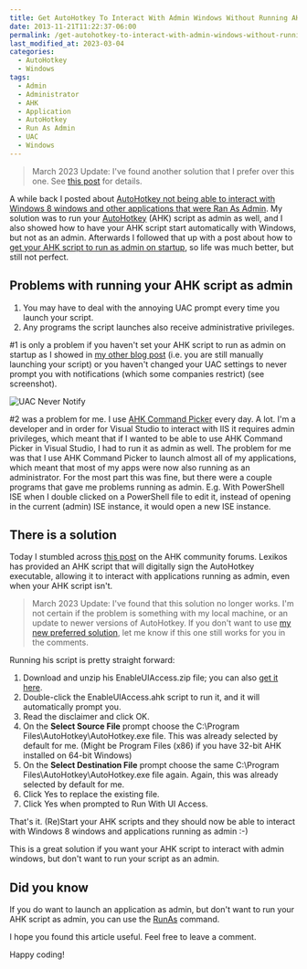 ```yaml
---
title: Get AutoHotkey To Interact With Admin Windows Without Running AHK Script As Admin
date: 2013-11-21T11:22:37-06:00
permalink: /get-autohotkey-to-interact-with-admin-windows-without-running-ahk-script-as-admin/
last_modified_at: 2023-03-04
categories:
  - AutoHotkey
  - Windows
tags:
  - Admin
  - Administrator
  - AHK
  - Application
  - AutoHotkey
  - Run As Admin
  - UAC
  - Windows
---
```


> March 2023 Update: I've found another solution that I prefer over this one. See [this post](/Prevent-Admin-apps-from-blocking-AutoHotkey-by-using-UI-Access/) for details.

A while back I posted about [AutoHotkey not being able to interact with Windows 8 windows and other applications that were Ran As Admin](/autohotkey-cannot-interact-with-windows-8-windowsor-can-it/). My solution was to run your [AutoHotkey](http://www.autohotkey.com/) (AHK) script as admin as well, and I also showed how to have your AHK script start automatically with Windows, but not as an admin. Afterwards I followed that up with a post about how to [get your AHK script to run as admin on startup](/get-autohotkey-script-to-run-as-admin-at-startup/), so life was much better, but still not perfect.

## Problems with running your AHK script as admin

1. You may have to deal with the annoying UAC prompt every time you launch your script.
1. Any programs the script launches also receive administrative privileges.

\#1 is only a problem if you haven't set your AHK script to run as admin on startup as I showed in [my other blog post](/get-autohotkey-script-to-run-as-admin-at-startup/) (i.e. you are still manually launching your script) or you haven't changed your UAC settings to never prompt you with notifications (which some companies restrict) (see screenshot).

![UAC Never Notify](/assets/Posts/2013/11/UAC-Never-Notify1.png)

\#2 was a problem for me. I use [AHK Command Picker](http://ahkcommandpicker.codeplex.com/) every day. A lot. I'm a developer and in order for Visual Studio to interact with IIS it requires admin privileges, which meant that if I wanted to be able to use AHK Command Picker in Visual Studio, I had to run it as admin as well. The problem for me was that I use AHK Command Picker to launch almost all of my applications, which meant that most of my apps were now also running as an administrator. For the most part this was fine, but there were a couple programs that gave me problems running as admin. E.g. With PowerShell ISE when I double clicked on a PowerShell file to edit it, instead of opening in the current (admin) ISE instance, it would open a new ISE instance.

## There is a solution

Today I stumbled across [this post](http://www.autohotkey.com/board/topic/70449-enable-interaction-with-administrative-programs/) on the AHK community forums. Lexikos has provided an AHK script that will digitally sign the AutoHotkey executable, allowing it to interact with applications running as admin, even when your AHK script isn't.

> March 2023 Update: I've found that this solution no longer works.
> I'm not certain if the problem is something with my local machine, or an update to newer versions of AutoHotkey.
> If you don't want to use [my new preferred solution](/Prevent-Admin-apps-from-blocking-AutoHotkey-by-using-UI-Access/), let me know if this one still works for you in the comments.

Running his script is pretty straight forward:

1. Download and unzip his EnableUIAccess.zip file; you can also [get it here](/assets/Posts/2014/06/EnableUIAccess2.zip).
1. Double-click the EnableUIAccess.ahk script to run it, and it will automatically prompt you.
1. Read the disclaimer and click OK.
1. On the __Select Source File__ prompt choose the C:\Program Files\AutoHotkey\AutoHotkey.exe file. This was already selected by default for me. (Might be Program Files (x86) if you have 32-bit AHK installed on 64-bit Windows)
1. On the __Select Destination File__ prompt choose the same C:\Program Files\AutoHotkey\AutoHotkey.exe file again. Again, this was already selected by default for me.
1. Click Yes to replace the existing file.
1. Click Yes when prompted to Run With UI Access.

That's it. (Re)Start your AHK scripts and they should now be able to interact with Windows 8 windows and applications running as admin :-)

This is a great solution if you want your AHK script to interact with admin windows, but don't want to run your script as an admin.

## Did you know

If you do want to launch an application as admin, but don't want to run your AHK script as admin, you can use the [RunAs](http://www.autohotkey.com/docs/commands/RunAs.htm) command.

I hope you found this article useful. Feel free to leave a comment.

Happy coding!
